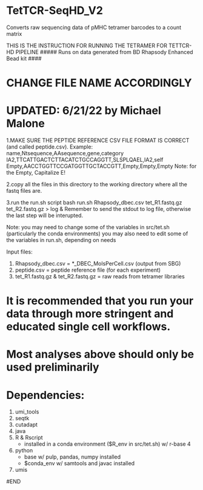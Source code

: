 # TetTCR-SeqHD_V2
Converts raw sequencing data of pMHC tetramer barcodes to a count matrix

THIS IS THE INSTRUCTION FOR RUNNING THE TETRAMER FOR TETTCR-HD PIPELINE #####
Runs on data generated from BD Rhapsody Enhanced Bead kit ####

# CHANGE FILE NAME ACCORDINGLY #
# UPDATED: 6/21/22 by Michael Malone

1.MAKE SURE THE PEPTIDE REFERENCE CSV FILE FORMAT IS CORRECT (and called peptide.csv).
Example:
name,Ntsequence,AAsequence,gene,category
IA2,TTCATTGACTCTTACATCTGCCAGGTT,SLSPLQAEL,IA2,self
Empty,AACCTGGTTCCGATGGTTGCTACCGTT,Empty,Empty,Empty
Note: for the Empty, Capitalize E!

2.copy all the files in this directory to the working directory where all the fastq files are.

3.run the run.sh script
bash run.sh Rhapsody_dbec.csv tet_R1.fastq.gz tet_R2.fastq.gz > log &
Remember to send the stdout to log file, otherwise the last step will be interupted.

Note: you may need to change some of the variables in src/tet.sh (particularly the conda environments)
      you may also need to edit some of the variables in run.sh, depending on needs

Input files:
  1. Rhapsody_dbec.csv = *_DBEC_MolsPerCell.csv (output from SBG)
  2. peptide.csv = peptide reference file (for each experiment)
  3. tet_R1.fastq.gz & tet_R2.fastq.gz = raw reads from tetramer libraries

# It is recommended that you run your data through more stringent and educated single cell workflows.
# Most analyses above should only be used preliminarily

# Dependencies:
  1. umi_tools
  2. seqtk
  3. cutadapt
  4. java
  5. R & Rscript
       - installed in a conda environment ($R_env in src/tet.sh) w/ r-base 4
  6. python
       - base w/ pulp, pandas, numpy installed
       - $conda_env w/ samtools and javac installed
  7. umis

#END
